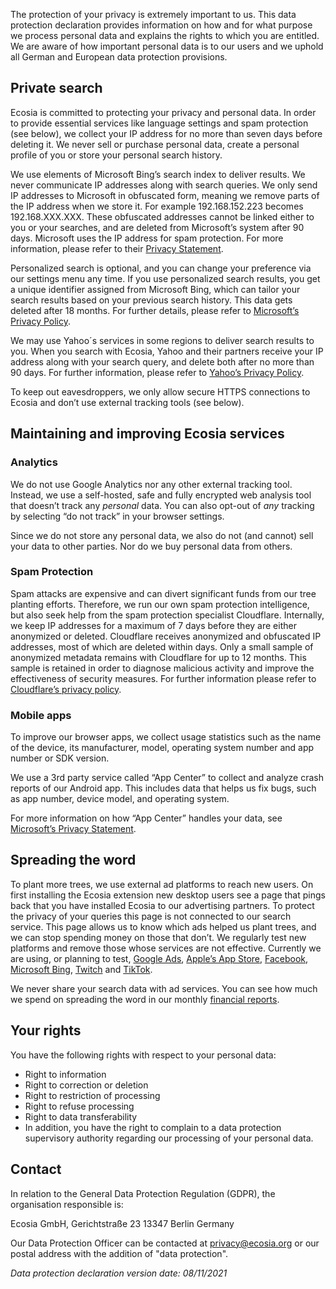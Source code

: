 
The protection of your privacy is extremely important to us. This data protection declaration provides information on how and for what purpose we process personal data and explains the rights to which you are entitled. We are aware of how important personal data is to our users and we uphold all German and European data protection provisions.

## Private search
Ecosia is committed to protecting your privacy and personal data. In order to provide essential services like language settings and spam protection (see below), we collect your IP address for no more than seven days before deleting it. We never sell or purchase personal data, create a personal profile of you or store your personal search history.

We use elements of Microsoft Bing’s search index to deliver results. We never communicate IP addresses along with search queries. We only send IP addresses to Microsoft in obfuscated form, meaning we remove parts of the IP address when we store it. For example 192.168.152.223 becomes 192.168.XXX.XXX. These obfuscated addresses cannot be linked either to you or your searches, and are deleted from Microsoft’s system after 90 days. Microsoft uses the IP address for spam protection. For more information, please refer to their [Privacy Statement](https://privacy.microsoft.com/privacystatement).

Personalized search is optional, and you can change your preference via our settings menu any time. If you use personalized search results, you get a unique identifier assigned from Microsoft Bing, which can tailor your search results based on your previous search history. This data gets deleted after 18 months. For further details, please refer to [Microsoft’s Privacy Policy](https://privacy.microsoft.com/privacystatement).

We may use Yahoo´s services in some regions to deliver search results to you. When you search with Ecosia, Yahoo and their partners receive your IP address along with your search query, and delete both after no more than 90 days. For further information, please refer to [Yahoo’s Privacy Policy](https://legal.yahoo.com/us/en/yahoo/privacy/index.html).

To keep out eavesdroppers, we only allow secure HTTPS connections to Ecosia and don’t use external tracking tools (see below).

## Maintaining and improving Ecosia services
### Analytics

We do not use Google Analytics nor any other external tracking tool. Instead, we use a self-hosted, safe and fully encrypted web analysis tool that doesn’t track any _personal_ data. You can also opt-out of _any_ tracking by selecting “do not track” in your browser settings.

Since we do not store any personal data, we also do not (and cannot) sell your data to other parties. Nor do we buy personal data from others.


### Spam Protection

Spam attacks are expensive and can divert significant funds from our tree planting efforts. Therefore, we run our own spam protection intelligence, but also seek help from the spam protection specialist Cloudflare. Internally, we keep IP addresses for a maximum of 7 days before they are either anonymized or deleted. Cloudflare receives anonymized and obfuscated IP addresses, most of which are deleted within days. Only a small sample of anonymized metadata remains with Cloudflare for up to 12 months. This sample is retained in order to diagnose malicious activity and improve the effectiveness of security measures. For further information please refer to [Cloudflare’s privacy policy](https://www.cloudflare.com/privacypolicy/).

### Mobile apps

To improve our browser apps, we collect usage statistics such as the name of the device, its manufacturer, model, operating system number and app number or SDK version.

We use a 3rd party service called “App Center” to collect and analyze crash reports of our Android app. This includes data that helps us fix bugs, such as app number, device model, and operating system.

For more information on how “App Center” handles your data, see [Microsoft’s Privacy Statement](https://privacy.microsoft.com/privacystatement).


## Spreading the word

To plant more trees, we use external ad platforms to reach new users. On first installing the Ecosia extension new desktop users see a page that pings back that you have installed Ecosia to our advertising partners. To protect the privacy of your queries this page is not connected to our search service. This page allows us to know which ads helped us plant trees, and we can stop spending money on those that don’t. We regularly test new platforms and remove those whose services are not effective. Currently we are using, or planning to test, [Google Ads](https://policies.google.com/privacy), [Apple’s App Store](https://developer.apple.com/app-store/app-privacy-details/), [Facebook](https://www.facebook.com/about/privacy), [Microsoft Bing](https://about.ads.microsoft.com/en-us/policies/legal-privacy-and-security), [Twitch](https://www.twitch.tv/p/en/legal/privacy-notice/) and [TikTok](https://www.tiktok.com/legal/privacy-policy?lang=en).

We never share your search data with ad services. You can see how much we spend on spreading the word in our monthly [financial reports](https://blog.ecosia.org/ecosia-financial-reports-tree-planting-receipts/).

## Your rights

You have the following rights with respect to your personal data:
 - Right to information
 - Right to correction or deletion
 - Right to restriction of processing
 - Right to refuse processing
 - Right to data transferability
 - In addition, you have the right to complain to a data protection supervisory authority regarding our processing of your personal data.

## Contact

In relation to the General Data Protection Regulation (GDPR), the organisation responsible is:

Ecosia GmbH,
Gerichtstraße 23
13347 Berlin
Germany

Our Data Protection Officer can be contacted at privacy@ecosia.org or our postal address with the addition of "data protection".

_Data protection declaration version date: 08/11/2021_
